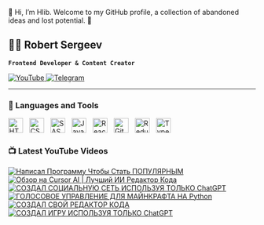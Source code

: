 👋 Hi, I’m Hlib. Welcome to my GitHub profile, a collection of abandoned ideas and lost potential. 👋
## 👨‍💻 Robert Sergeev

**`Frontend Developer & Content Creator`**

<p align="left">
  <a href="https://www.youtube.com/@robertsergeev">
    <img alt="YouTube" title="Subscribe to my YouTube channel" src="https://custom-icon-badges.demolab.com/badge/YouTube-red.svg?logo=video&logoColor=white&style=flat-square"/>
  </a>

  <a  href="https://t.me/berloga_programmistov">
    <img alt="Telegram" title="Telegram Channel" src="https://custom-icon-badges.demolab.com/badge/Telegram-blue.svg?logo=telegram1232&logoColor=white&style=flat-square"/>
  </a> 
</p>

---

### 🧰 Languages and Tools

<img align="left" alt="HTML" width="30px" style="padding-right:10px;" src="https://cdn.jsdelivr.net/gh/devicons/devicon/icons/html5/html5-plain.svg" />
<img align="left" alt="CSS" width="30px" style="padding-right:10px;" src="https://cdn.jsdelivr.net/gh/devicons/devicon/icons/css3/css3-plain.svg" />
<img align="left" alt="SASS" width="30px" style="padding-right:10px;" src="https://cdn.jsdelivr.net/gh/devicons/devicon/icons/sass/sass-original.svg" />
<img align="left" alt="JavaScript" width="30px" style="padding-right:10px;" src="https://cdn.jsdelivr.net/gh/devicons/devicon/icons/javascript/javascript-plain.svg" />
<img align="left" alt="React" width="30px" style="padding-right:10px;" src="https://cdn.jsdelivr.net/gh/devicons/devicon/icons/react/react-original.svg" />
<img align="left" alt="Git" width="30px" style="padding-right:10px;" src="https://cdn.jsdelivr.net/gh/devicons/devicon/icons/git/git-original.svg" />
<img align="left" alt="Redux" width="30px" style="padding-right:10px;" src="https://cdn.jsdelivr.net/gh/devicons/devicon/icons/redux/redux-original.svg" />
<img align="left" alt="Typescript" width="30px" style="padding-right:10px;" src="https://cdn.jsdelivr.net/gh/devicons/devicon/icons/typescript/typescript-original.svg" />
<br />

#

### 📺 Latest YouTube Videos

<!-- BEGIN YOUTUBE-CARDS -->
[![Написал Программу Чтобы Стать ПОПУЛЯРНЫМ](https://ytcards.demolab.com/?id=I9wD1rHGhfo&title=%D0%9D%D0%B0%D0%BF%D0%B8%D1%81%D0%B0%D0%BB+%D0%9F%D1%80%D0%BE%D0%B3%D1%80%D0%B0%D0%BC%D0%BC%D1%83+%D0%A7%D1%82%D0%BE%D0%B1%D1%8B+%D0%A1%D1%82%D0%B0%D1%82%D1%8C+%D0%9F%D0%9E%D0%9F%D0%A3%D0%9B%D0%AF%D0%A0%D0%9D%D0%AB%D0%9C&lang=en&timestamp=1735557425&background_color=%230d1117&title_color=%23ffffff&stats_color=%23dedede&max_title_lines=1&width=250&border_radius=5 "Написал Программу Чтобы Стать ПОПУЛЯРНЫМ")](https://www.youtube.com/watch?v=I9wD1rHGhfo)
[![Обзор на Cursor AI | Лучший ИИ Редактор Кода](https://ytcards.demolab.com/?id=23in9xpt-FE&title=%D0%9E%D0%B1%D0%B7%D0%BE%D1%80+%D0%BD%D0%B0+Cursor+AI+%7C+%D0%9B%D1%83%D1%87%D1%88%D0%B8%D0%B9+%D0%98%D0%98+%D0%A0%D0%B5%D0%B4%D0%B0%D0%BA%D1%82%D0%BE%D1%80+%D0%9A%D0%BE%D0%B4%D0%B0&lang=en&timestamp=1733835602&background_color=%230d1117&title_color=%23ffffff&stats_color=%23dedede&max_title_lines=1&width=250&border_radius=5 "Обзор на Cursor AI | Лучший ИИ Редактор Кода")](https://www.youtube.com/watch?v=23in9xpt-FE)
[![СОЗДАЛ СОЦИАЛЬНУЮ СЕТЬ ИСПОЛЬЗУЯ ТОЛЬКО ChatGPT](https://ytcards.demolab.com/?id=q_LjKQLmzcQ&title=%D0%A1%D0%9E%D0%97%D0%94%D0%90%D0%9B+%D0%A1%D0%9E%D0%A6%D0%98%D0%90%D0%9B%D0%AC%D0%9D%D0%A3%D0%AE+%D0%A1%D0%95%D0%A2%D0%AC+%D0%98%D0%A1%D0%9F%D0%9E%D0%9B%D0%AC%D0%97%D0%A3%D0%AF+%D0%A2%D0%9E%D0%9B%D0%AC%D0%9A%D0%9E+ChatGPT&lang=en&timestamp=1729846862&background_color=%230d1117&title_color=%23ffffff&stats_color=%23dedede&max_title_lines=1&width=250&border_radius=5 "СОЗДАЛ СОЦИАЛЬНУЮ СЕТЬ ИСПОЛЬЗУЯ ТОЛЬКО ChatGPT")](https://www.youtube.com/watch?v=q_LjKQLmzcQ)
[![ГОЛОСОВОЕ УПРАВЛЕНИЕ ДЛЯ МАЙНКРАФТА НА Python](https://ytcards.demolab.com/?id=E7us3oXVM34&title=%D0%93%D0%9E%D0%9B%D0%9E%D0%A1%D0%9E%D0%92%D0%9E%D0%95+%D0%A3%D0%9F%D0%A0%D0%90%D0%92%D0%9B%D0%95%D0%9D%D0%98%D0%95+%D0%94%D0%9B%D0%AF+%D0%9C%D0%90%D0%99%D0%9D%D0%9A%D0%A0%D0%90%D0%A4%D0%A2%D0%90+%D0%9D%D0%90+Python&lang=en&timestamp=1728129615&background_color=%230d1117&title_color=%23ffffff&stats_color=%23dedede&max_title_lines=1&width=250&border_radius=5 "ГОЛОСОВОЕ УПРАВЛЕНИЕ ДЛЯ МАЙНКРАФТА НА Python")](https://www.youtube.com/watch?v=E7us3oXVM34)
[![СОЗДАЛ СВОЙ РЕДАКТОР КОДА](https://ytcards.demolab.com/?id=pS5BoNJrxPY&title=%D0%A1%D0%9E%D0%97%D0%94%D0%90%D0%9B+%D0%A1%D0%92%D0%9E%D0%99+%D0%A0%D0%95%D0%94%D0%90%D0%9A%D0%A2%D0%9E%D0%A0+%D0%9A%D0%9E%D0%94%D0%90&lang=en&timestamp=1724760156&background_color=%230d1117&title_color=%23ffffff&stats_color=%23dedede&max_title_lines=1&width=250&border_radius=5 "СОЗДАЛ СВОЙ РЕДАКТОР КОДА")](https://www.youtube.com/watch?v=pS5BoNJrxPY)
[![СОЗДАЛ ИГРУ ИСПОЛЬЗУЯ ТОЛЬКО ChatGPT](https://ytcards.demolab.com/?id=Fa2_SyIY3v8&title=%D0%A1%D0%9E%D0%97%D0%94%D0%90%D0%9B+%D0%98%D0%93%D0%A0%D0%A3+%D0%98%D0%A1%D0%9F%D0%9E%D0%9B%D0%AC%D0%97%D0%A3%D0%AF+%D0%A2%D0%9E%D0%9B%D0%AC%D0%9A%D0%9E+ChatGPT&lang=en&timestamp=1723809617&background_color=%230d1117&title_color=%23ffffff&stats_color=%23dedede&max_title_lines=1&width=250&border_radius=5 "СОЗДАЛ ИГРУ ИСПОЛЬЗУЯ ТОЛЬКО ChatGPT")](https://www.youtube.com/watch?v=Fa2_SyIY3v8)
<!-- END YOUTUBE-CARDS -->



<!--
**robertsergeev/RobertSergeev** is a ✨ _special_ ✨ repository because its `README.md` (this file) appears on your GitHub profile.

Here are some ideas to get you started:

- 🔭 I’m currently working on ...
- 🌱 I’m currently learning ...
- 👯 I’m looking to collaborate on ...
- 🤔 I’m looking for help with ...
- 💬 Ask me about ...
- 📫 How to reach me: ...
- 😄 Pronouns: ...
- ⚡ Fun fact: ...
-->
